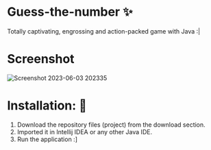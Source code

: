 # Guess-the-number ✨
Totally captivating, engrossing and action-packed game with Java :|

# Screenshot
![Screenshot 2023-06-03 202335](https://github.com/Nocturnus-theBlOb/Guess-the-number/assets/133588800/2042a089-3ee8-4605-9739-61020091c002)

# Installation: 🔌

1. Download the repository files (project) from the download section.
2. Imported it in Intellij IDEA or any other Java IDE.
3. Run the application :]
